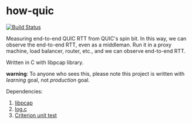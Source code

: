 # how-quic

[![Build Status](https://travis-ci.org/adikabintang/how-quic.svg?branch=master)](https://travis-ci.org/adikabintang/how-quic)

Measuring end-to-end QUIC RTT from QUIC's spin bit. In this way, we can observe the end-to-end RTT, even as a middleman. Run it in a proxy machine, load balancer, router, etc., and we can observe end-to-end RTT.

Written in C with libpcap library.

**warning**: To anyone who sees this, please note this project is written with *learning* goal, not *production* goal.

Dependencies:
1. [libpcap](https://www.tcpdump.org/)
2. [log.c](https://github.com/rxi/log.c)
3. [Criterion unit test](https://github.com/Snaipe/Criterion)